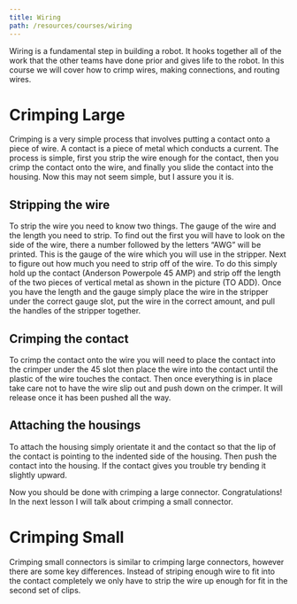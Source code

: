 ```yaml
---
title: Wiring
path: /resources/courses/wiring
---
```


Wiring is a fundamental step in building a robot. It hooks together all of the work that the other teams have done prior and gives life to the robot. In this course we will cover how to crimp wires, making connections, and routing wires.

# Crimping Large

Crimping is a very simple process that involves putting a contact onto a piece of wire. A contact is a piece of metal which conducts a current. The process is simple, first you strip the wire enough for the contact, then you crimp the contact onto the wire, and finally you slide the contact into the housing. Now this may not seem simple, but I assure you it is.

## Stripping the wire

To strip the wire you need to know two things. The gauge of the wire and the length you need to strip. To find out the first you will have to look on the side of the wire, there a number followed by the letters “AWG” will be printed. This is the gauge of the wire which you will use in the stripper. Next to figure out how much you need to strip off of the wire. To do this simply hold up the contact (Anderson Powerpole 45 AMP) and strip off the length of the two pieces of vertical metal as shown in the picture (TO ADD). Once you have the length and the gauge simply place the wire in the stripper under the correct gauge slot, put the wire in the correct amount, and pull the handles of the stripper together.

## Crimping the contact

To crimp the contact onto the wire you will need to place the contact into the crimper under the 45 slot then place the wire into the contact until the plastic of the wire touches the contact. Then once everything is in place take care not to have the wire slip out and push down on the crimper. It will release once it has been pushed all the way.

## Attaching the housings

To attach the housing simply orientate it and the contact so that the lip of the contact is pointing to the indented side of the housing. Then push the contact into the housing. If the contact gives you trouble try bending it slightly upward.

Now you should be done with crimping a large connector. Congratulations! In the next lesson I will talk about crimping a small connector.

# Crimping Small

Crimping small connectors is similar to crimping large connectors, however there are some key differences. Instead of striping enough wire to fit into the contact completely we only have to strip the wire up enough for fit in the second set of clips.

